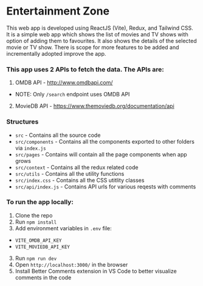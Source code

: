 # Entertainment Zone

This web app is developed using ReactJS (Vite), Redux, and Tailwind CSS. It is a simple web app which shows the list of movies and TV shows with option of adding them to favourites. It also shows the details of the selected movie or TV show. There is scope for more features to be added and incrementally adopted improve the app. 

### This app uses 2 APIs to fetch the data. The APIs are:
1. OMDB API - http://www.omdbapi.com/
- NOTE: Only `/search` endpoint uses OMDB API
2. MovieDB API - https://www.themoviedb.org/documentation/api

### Structures
- `src` - Contains all the source code
- `src/components` - Contains all the components exported to other folders via `index.js`
- `src/pages` - Contains will contain all the page components when app grows
- `src/context` - Contains all the redux related code
- `src/utils` - Contains all the utility functions
- `src/index.css` - Contains all the CSS utitlity classes
- `src/api/index.js` - Contains API urls for various reqests with comments

### To run the app locally:
1. Clone the repo
2. Run `npm install`
3. Add environment variables in `.env` file: 
- `VITE_OMDB_API_KEY` 
- `VITE_MOVIEDB_API_KEY`
3. Run `npm run dev`
4. Open `http://localhost:3000/` in the browser
5. Install Better Comments extension in VS Code to better visualize comments in the code



